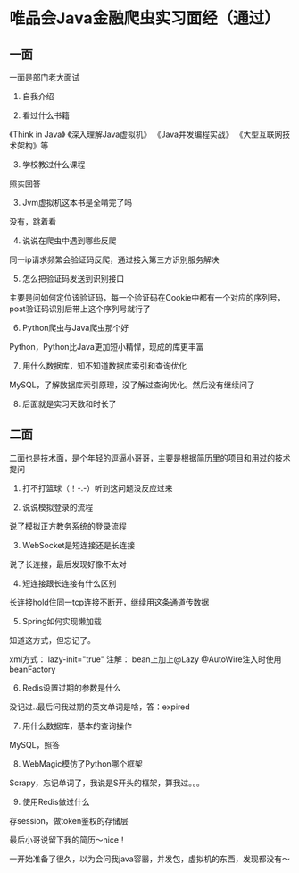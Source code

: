 # 唯品会Java金融爬虫实习面经（通过）

## 一面

一面是部门老大面试

1. 自我介绍

2. 看过什么书籍

《Think in Java》 《深入理解Java虚拟机》 《Java并发编程实战》 《大型互联网技术架构》等

3. 学校教过什么课程

照实回答

3. Jvm虚拟机这本书是全啃完了吗

没有，跳着看

4. 说说在爬虫中遇到哪些反爬

同一ip请求频繁会验证码反爬，通过接入第三方识别服务解决

5. 怎么把验证码发送到识别接口

主要是问如何定位该验证码，每一个验证码在Cookie中都有一个对应的序列号，post验证码识别后带上这个序列号就行了

6. Python爬虫与Java爬虫那个好

Python，Python比Java更加短小精悍，现成的库更丰富

7. 用什么数据库，知不知道数据库索引和查询优化

MySQL，了解数据库索引原理，没了解过查询优化。然后没有继续问了

8. 后面就是实习天数和时长了

## 二面

二面也是技术面，是个年轻的逗逼小哥哥，主要是根据简历里的项目和用过的技术提问

1. 打不打篮球（！-.-）听到这问题没反应过来

2. 说说模拟登录的流程

说了模拟正方教务系统的登录流程

3. WebSocket是短连接还是长连接

说了长连接，最后发现好像不太对

4. 短连接跟长连接有什么区别

长连接hold住同一tcp连接不断开，继续用这条通道传数据

5. Spring如何实现懒加载

知道这方式，但忘记了。

xml方式： lazy-init="true"
注解： bean上加上@Lazy @AutoWire注入时使用beanFactory

6. Redis设置过期的参数是什么

没记过..最后问我过期的英文单词是啥，答：expired

7. 用什么数据库，基本的查询操作

MySQL，照答

8. WebMagic模仿了Python哪个框架

Scrapy，忘记单词了，我说是S开头的框架，算我过。。。

9. 使用Redis做过什么

存session，做token鉴权的存储层

最后小哥说留下我的简历～nice！

一开始准备了很久，以为会问我java容器，并发包，虚拟机的东西，发现都没有～